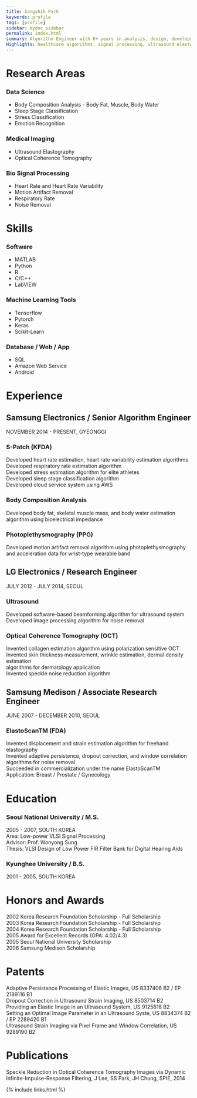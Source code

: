 ```yaml
---
title: Sangshik Park
keywords: profile
tags: [profile]
sidebar: mydoc_sidebar
permalink: index.html
summary: Algorithm Engineer with 8+ years in analysis, design, development and implementation of medical and healthcare algorithms.
Highlights: healthcare algorithms, signal processing, ultrasound elastography, optical coherence tomography, MATLAB, python, and c.
---
```


# Research Areas

### Data Science
* Body Composition Analysis - Body Fat, Muscle, Body Water
* Sleep Stage Classification
* Stress Classification
* Emotion Recognition

### Medical Imaging
* Ultrasound Elastography
* Optical Coherence Tomography

### Bio Signal Processing
* Heart Rate and Heart Rate Variability
* Motion Artifact Removal
* Respiratory Rate
* Noise Removal

# Skills

### Software
* MATLAB<br>
* Python<br>
* R<br>
* C/C++<br>
* LabVIEW<br>
### Machine Learning Tools
* Tensorflow<br>
* Pytorch<br>
* Keras<br>
* Scikit-Learn<br>
### Database / Web / App
* SQL<br>
* Amazon Web Service<br>
* Android<br>

# Experience
## Samsung Electronics / Senior Algorithm Engineer
NOVEMBER 2014 - PRESENT,  GYEONGGI<br>
### S-Patch (KFDA)<br>
Developed heart rate estimation, heart rate variability estimation algorithms<br>
Developed respiratory rate estimation algorithm<br>
Developed stress estimation algorithm for elite athletes<br>
Developed sleep stage classification algorithm<br>
Developed cloud service system using AWS<br>
### Body Composition Analysis<br>
Developed body fat, skeletal muscle mass, and body water estimation algorithm using bioelectrical impedance
### Photoplethysmography (PPG)<br>
Developed motion artifact removal algorithm using photoplethysmography and acceleration data for wrist-type wearable band<br>
## LG Electronics / Research Engineer
JULY 2012 - JULY 2014,  SEOUL<br>
### Ultrasound<br>
Developed software-based beamforming algorithm for ultrasound system<br>
Developed image processing algorithm for noise removal<br>
### Optical Coherence Tomography (OCT)<br>
Invented collagen estimation algorithm using polarization sensitive OCT<br>
Invented skin thickness measurement, wrinkle estimation, dermal density estimation<br> algorithms for dermatology application<br>
Invented speckle noise reduction algorithm<br>
## Samsung Medison / Associate Research Engineer
JUNE 2007 - DECEMBER 2010,  SEOUL<br>
### ElastoScanTM (FDA)<br>
Invented displacement and strain estimation algorithm for freehand elastography<br>
Invented adaptive persistence, dropout correction, and window correlation algorithms for noise removal<br>
Succeeded in commercialization under the name ElastoScanTM<br>
Application: Breast / Prostate / Gynecology<br>

# Education
### Seoul National University / M.S.
2005 - 2007, SOUTH KOREA<br>
Area: Low-power VLSI Signal Processing<br>
Advisor: Prof. Wonyong Sung<br>
Thesis: VLSI Design of Low Power FIR Filter Bank for Digital Hearing Aids<br>
### Kyunghee University / B.S.
2001 - 2005, SOUTH KOREA<br>

# Honors and Awards
2002     Korea Research Foundation Scholarship - Full Scholarship<br>
2003     Korea Research Foundation Scholarship - Full Scholarship<br>
2004     Korea Research Foundation Scholarship - Full Scholarship<br>
2005     Award for Excellent Records (GPA: 4.02/4.3)<br>
2005     Seoul National University Scholarship<br>
2006     Samsung Medison Scholarship<br>

# Patents
Adaptive Persistence Processing of Elastic Images, US 8337406 B2 / EP 2189116 B1<br>
Dropout Correction in Ultrasound Strain Imaging, US 8503714 B2<br>
Providing an Elastic Image in an Ultrasound System, US 9125618 B2<br>
Setting an Optimal Image Parameter in an Ultrasound Syste, US 8834374 B2 / EP 2289420 B1<br>
Ultrasound Strain Imaging via Pixel Frame and Window Correlation, US 9289190 B2<br>

# Publications
Speckle Reduction in Optical Coherence Tomography Images via Dynamic Infinite-Impulse-Response Filtering, J Lee, SS Park, JH Chung, SPIE, 2014

{% include links.html %}
